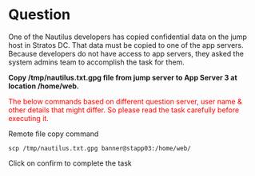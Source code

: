 # Question

One of the Nautilus developers has copied confidential data on the jump host in Stratos DC. That data must be copied to one of the app servers. Because developers do not have access to app servers, they asked the system admins team to accomplish the task for them.

**Copy /tmp/nautilus.txt.gpg file from jump server to App Server 3 at location /home/web.**

<span style="color: red;">The below commands based on different question server, user name & other details that might differ. So please read the task carefully before executing it. </span>

Remote file copy command

```
scp /tmp/nautilus.txt.gpg banner@stapp03:/home/web/
```
Click on confirm to complete the task
